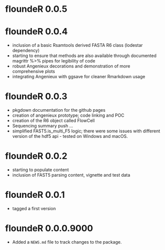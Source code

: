 # floundeR 0.0.5

# floundeR 0.0.4

* inclusion of a basic Rsamtools derived FASTA R6 class (lodestar dependency)
* starting to ensure that methods are also available through documented
  magrittr %>% pipes for legibility of code
* robust Angenieux decorations and demonstration of more comprehensive plots
* integrating Angenieux with ggsave for cleaner Rmarkdown usage

# floundeR 0.0.3

* pkgdown documentation for the github pages
* creation of angenieux prototype; code linking and POC
* creation of the R6 object called FlowCell
* Sequencing summary push ...
* simplified FAST5.is_multi_F5 logic; there were some issues with different
  version of the hdf5 api - tested on Windows and macOS. 

# floundeR 0.0.2

* starting to populate content
* inclusion of FAST5 parsing content, vignette and test data

# floundeR 0.0.1

* tagged a first version

# floundeR 0.0.0.9000

* Added a `NEWS.md` file to track changes to the package.
